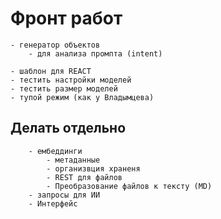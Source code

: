 # Фронт работ
    - генератор объектов
        - для анализа промпта (intent)

    - шаблон для REACT
    - тестить настройки моделей
    - тестить размер моделей
    - тупой режим (как у Владымцева)

## Делать отдельно
        - ембеддинги
            - метаданные
            - организвция храненя
            - REST для файлов
            - Преобразование файлов к тексту (MD)
        - запросы для ИИ
        - Интерфейс
